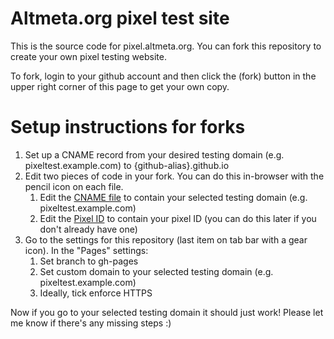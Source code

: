 # Altmeta.org pixel test site

This is the source code for pixel.altmeta.org.  You can fork this repository to create your own pixel testing website.

To fork, login to your github account and then click the (fork) button in the upper right corner of this page to get your own copy.

# Setup instructions for forks

1. Set up a CNAME record from your desired testing domain (e.g. pixeltest.example.com) to {github-alias}.github.io
2. Edit two pieces of code in your fork.  You can do this in-browser with the pencil icon on each file.
    1. Edit the [CNAME file](static/CNAME) to contain your selected testing domain (e.g. pixeltest.example.com)
    2. Edit the [Pixel ID](gatsby-config.js#L40) to contain your pixel ID (you can do this later if you don't already have one)
3. Go to the settings for this repository (last item on tab bar with a gear icon).  In the "Pages" settings:
    1. Set branch to gh-pages
    2. Set custom domain to your selected testing domain (e.g. pixeltest.example.com)
    3. Ideally, tick enforce HTTPS

Now if you go to your selected testing domain it should just work!  Please let me know if there's any missing steps :)
